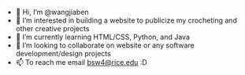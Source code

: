 - 👋 Hi, I’m @wangjiaben
- 👀 I’m interested in building a website to publicize my crocheting and other creative projects
- 🌱 I’m currently learning HTML/CSS, Python, and Java
- 💞️ I’m looking to collaborate on website or any software development/design projects
- 📫 To reach me email bsw4@rice.edu :D

<!---
wangjiaben/wangjiaben is a ✨ special ✨ repository because its `README.md` (this file) appears on your GitHub profile.
You can click the Preview link to take a look at your changes.
--->
